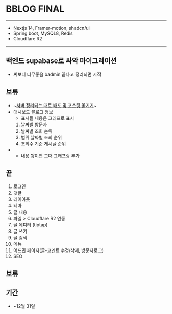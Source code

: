 # BBLOG FINAL
---
- Nextjs 14, Framer-motion, shadcn/ui
- Spring boot, MySQL8, Redis
- Cloudflare R2
---
## 백엔드 supabase로 싸악 마이그레이션
- 써보니 너무좋음 badmin 끝나고 정리되면 시작
## 보류 
- ~[서버 정리되는 대로 배포 및 포스팅 옮기기](https://hbyun.tistory.com/262)~
- 대시보드 블로그 정보
   - 표시될 내용은 그래프로 표시
   1. 날짜별 방문자
   2. 날짜별 조회 순위
   3. 범위 날짜별 조회 순위
   4. 조회수 기준 게시글 순위
- - 내용 쌓이면 그때 그래프랑 추가

## 끝
1. 로그인
2. 댓글
3. 레이아웃
4. 테마
5. 글 내용
6. 파일 > Cloudflare R2 연동
7. 글 에디터 (tiptap)
8. 글 쓰기
9. 글 검색
10. 메뉴
11. 어드민 페이지(글-코멘트 수정/삭제, 방문자로그)
12. SEO

## 보류

## 기간
- ~12월 31일

